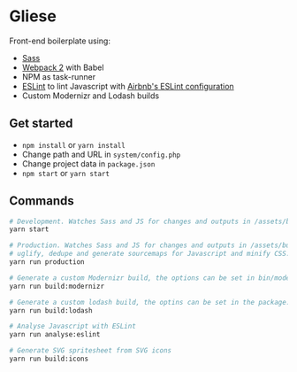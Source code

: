 # Gliese
Front-end boilerplate using:
- [Sass](http://sass-lang.com/)
- [Webpack 2](http://webpack.github.io/) with Babel
- NPM as task-runner
- [ESLint](http://eslint.org/) to lint Javascript with [Airbnb's ESLint configuration](https://github.com/airbnb/javascript)
- Custom Modernizr and Lodash builds

## Get started
- ```npm install``` or ```yarn install```
- Change path and URL in ```system/config.php```
- Change project data in ```package.json```
- ```npm start``` or ```yarn start```

## Commands
```bash
# Development. Watches Sass and JS for changes and outputs in /assets/build
yarn start

# Production. Watches Sass and JS for changes and outputs in /assets/build. Production will
# uglify, dedupe and generate sourcemaps for Javascript and minify CSS.
yarn run production

# Generate a custom Modernizr build, the options can be set in bin/modernizr.js
yarn run build:modernizr

# Generate a custom lodash build, the optins can be set in the package.json
yarn run build:lodash

# Analyse Javascript with ESLint
yarn run analyse:eslint

# Generate SVG spritesheet from SVG icons
yarn run build:icons
```
